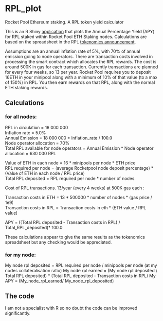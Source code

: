 # RPL_plot
Rocket Pool Ethereum staking. A RPL token yield calculator

This is an R Shiny [application](https://tommw.shinyapps.io/RPL_apy/) that plots the Annual Percentage Yield (APY) for RPL staked within Rocket Pool ETH Staking nodes. Calculations are based on the spreadsheet in the RPL [tokenomics announcement](https://medium.com/rocket-pool/rocket-pool-staking-protocol-part-3-3029afb57d4c). 

Assumptions are an annual inflation rate of 5%, with 70% of annual emission going to node operators. There are transaction costs involved
in processing the smart contract which allocates the RPL rewards. The cost is around 500K in gas for each transaction. Currently transactions 
are planned for every four weeks, so 13 per year. Rocket Pool requires you to deposit 16ETH in your minipool along with a minimum 
of 10% of that value (to a max of 150%)  in RPL.  You then earn rewards on that RPL, along with the normal ETH staking rewards.               
                
## Calculations



### for all nodes:

RPL in circulation = 18 000 000  
Inflation rate = 5.0%    
Annual Emission = 18 000 000 * Inflation_rate / 100.0  
Node operator allocation = 70%             
Total RPL available for node operators = Annual Emission * Node operator allocation = 630 000 RPL 

Value of ETH  in each node = 16 * minipools per node * ETH price  
RPL required per node =  (average Rocketpool node deposit percentage) * (Value of ETH  in each node  / RPL price)  
Total RPL deposited = RPL required per node * number of nodes  
  
Cost of RPL transactions.  13/year (every 4 weeks) at 500K gas each :  

Transaction costs in ETH = 13 * 500000 * number of nodes * (gas price / 1e9)   
Transaction costs in RPL =  Transaction costs in eth * (ETH value / RPL value)  


 APY = ((Total RPL deposited - Transaction costs in RPL) / Total_RPL_deposited)* 100.0  
 
 These calculations appear to give the same results as the tokenomics spreadsheet but any checking would be appreciated.
  
### for my node:

My node rpl deposited = RPL required per node / minipools per node      (at my nodes collateralisation ratio)
My node rpl earned =  (My node rpl deposited / Total RPL deposited) * (Total RPL deposited - Transaction costs in RPL)
My APY = (My_node_rpl_earned/ My_node_rpl_deposited)



## The code

I am not a specialist with R so no doubt the code can be improved significantly.  
